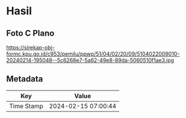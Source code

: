 # Hasil

## Foto C Plano

https://sirekap-obj-formc.kpu.go.id/c953/pemilu/ppwp/51/04/02/20/09/5104022009010-20240214-195048--5c6268e7-5a62-49e8-89da-5060510f1ae3.jpg


## Metadata

| Key        | Value               |
| ---------- | ------------------- |
| Time Stamp | 2024-02-15 07:00:44 |



